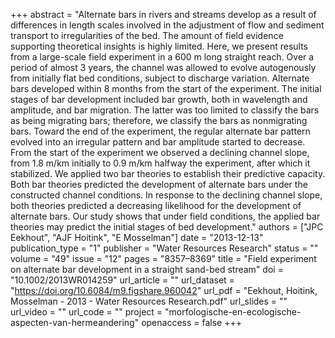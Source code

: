 +++
abstract = "Alternate bars in rivers and streams develop as a result of differences in length scales involved in the adjustment of flow and sediment transport to irregularities of the bed. The amount of field evidence supporting theoretical insights is highly limited. Here, we present results from a large-scale field experiment in a 600 m long straight reach. Over a period of almost 3 years, the channel was allowed to evolve autogenously from initially flat bed conditions, subject to discharge variation. Alternate bars developed within 8 months from the start of the experiment. The initial stages of bar development included bar growth, both in wavelength and amplitude, and bar migration. The latter was too limited to classify the bars as being migrating bars; therefore, we classify the bars as nonmigrating bars. Toward the end of the experiment, the regular alternate bar pattern evolved into an irregular pattern and bar amplitude started to decrease. From the start of the experiment we observed a declining channel slope, from 1.8 m/km initially to 0.9 m/km halfway the experiment, after which it stabilized. We applied two bar theories to establish their predictive capacity. Both bar theories predicted the development of alternate bars under the constructed channel conditions. In response to the declining channel slope, both theories predicted a decreasing likelihood for the development of alternate bars. Our study shows that under field conditions, the applied bar theories may predict the initial stages of bed development."
authors = ["JPC Eekhout", "AJF Hoitink", "E Mosselman"]
date = "2013-12-13"
publication_type = "1"
publisher = "Water Resources Research"
status = ""
volume = "49"
issue = "12"
pages = "8357–8369"
title = "Field experiment on alternate bar development in a straight sand-bed stream"
doi = "10.1002/2013WR014259"
url_article = ""
url_dataset = "https://doi.org/10.6084/m9.figshare.960042"
url_pdf = "Eekhout, Hoitink, Mosselman - 2013 - Water Resources Research.pdf"
url_slides = ""
url_video = ""
url_code = ""
project = "morfologische-en-ecologische-aspecten-van-hermeandering"
openaccess = false
+++